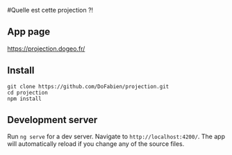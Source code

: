 #Quelle est cette projection ?!

## App page
https://projection.dogeo.fr/

## Install
```
git clone https://github.com/DoFabien/projection.git
cd projection
npm install
```

## Development server 
Run `ng serve` for a dev server. Navigate to `http://localhost:4200/`. The app will automatically reload if you change any of the source files.

